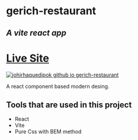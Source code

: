 # gerich-restaurant

## _A vite react app_

# [Live Site](https://johirhaquedipok.github.io/gerich-restaurant/)

[![johirhaquedipok github io gerich-restaurant](https://user-images.githubusercontent.com/67517630/200192588-219f077d-ba4f-4700-9b4c-2984ef60784f.png)](https://johirhaquedipok.github.io/gerich-restaurant/)

A react component based modern desing.

## Tools that are used in this project

- React
- Vite
- Pure Css with BEM method
